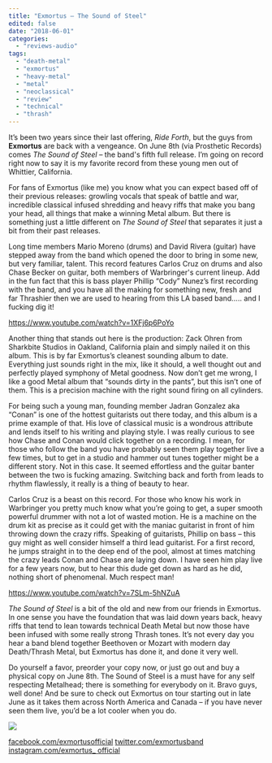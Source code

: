 ```yaml
---
title: "Exmortus – The Sound of Steel"
edited: false
date: "2018-06-01"
categories:
  - "reviews-audio"
tags:
  - "death-metal"
  - "exmortus"
  - "heavy-metal"
  - "metal"
  - "neoclassical"
  - "review"
  - "technical"
  - "thrash"
---
```


It’s been two years since their last offering, _Ride Forth_, but the guys from **Exmortus** are back with a vengeance. On June 8th (via Prosthetic Records) comes _The Sound of Steel_ – the band's fifth full release. I’m going on record right now to say it is my favorite record from these young men out of Whittier, California.

For fans of Exmortus (like me) you know what you can expect based off of their previous releases: growling vocals that speak of battle and war, incredible classical infused shredding and heavy riffs that make you bang your head, all things that make a winning Metal album. But there is something just a little different on _The Sound of Steel_ that separates it just a bit from their past releases.

Long time members Mario Moreno (drums) and David Rivera (guitar) have stepped away from the band which opened the door to bring in some new, but very familiar, talent. This record features Carlos Cruz on drums and also Chase Becker on guitar, both members of Warbringer's current lineup. Add in the fun fact that this is bass player Phillip “Cody” Nunez’s first recording with the band, and you have all the making for something new, fresh and far Thrashier then we are used to hearing from this LA based band….. and I fucking dig it!

https://www.youtube.com/watch?v=1XFj6p6PoYo

Another thing that stands out here is the production: Zack Ohren from Sharkbite Studios in Oakland, California plain and simply nailed it on this album. This is by far Exmortus’s cleanest sounding album to date. Everything just sounds right in the mix, like it should, a well thought out and perfectly played symphony of Metal goodness. Now don’t get me wrong, I like a good Metal album that “sounds dirty in the pants”, but this isn’t one of them. This is a precision machine with the right sound firing on all cylinders.

For being such a young man, founding member Jadran Gonzalez aka “Conan” is one of the hottest guitarists out there today, and this album is a prime example of that. His love of classical music is a wondrous attribute and lends itself to his writing and playing style. I was really curious to see how Chase and Conan would click together on a recording. I mean, for those who follow the band you have probably seen them play together live a few times, but to get in a studio and hammer out tunes together might be a different story. Not in this case. It seemed effortless and the guitar banter between the two is fucking amazing. Switching back and forth from leads to rhythm flawlessly, it really is a thing of beauty to hear.

Carlos Cruz is a beast on this record. For those who know his work in Warbringer you pretty much know what you’re going to get, a super smooth powerful drummer with not a lot of wasted motion. He is a machine on the drum kit as precise as it could get with the maniac guitarist in front of him throwing down the crazy riffs. Speaking of guitarists, Phillip on bass – this guy might as well consider himself a third lead guitarist. For a first record, he jumps straight in to the deep end of the pool, almost at times matching the crazy leads Conan and Chase are laying down. I have seen him play live for a few years now, but to hear this dude get down as hard as he did, nothing short of phenomenal. Much respect man!

https://www.youtube.com/watch?v=7SLm-5hNZuA

_The Sound of Steel_ is a bit of the old and new from our friends in Exmortus. In one sense you have the foundation that was laid down years back, heavy riffs that tend to lean towards technical Death Metal but now those have been infused with some really strong Thrash tones. It’s not every day you hear a band blend together Beethoven or Mozart with modern day Death/Thrash Metal, but Exmortus has done it, and done it very well.

Do yourself a favor, preorder your copy now, or just go out and buy a physical copy on June 8th. The Sound of Steel is a must have for any self respecting Metalhead; there is something for everybody on it. Bravo guys, well done! And be sure to check out Exmortus on tour starting out in late June as it takes them across North America and Canada – if you have never seen them live, you’d be a lot cooler when you do.

![](https://www.hellbound.ca/wp-content/uploads/2018/06/Exmortus-tour-2018.jpg)

[facebook.com/exmortusofficial](https://t.e2ma.net/click/9go0o/lm45jg/xz65fe) [twitter.com/exmortusband](https://t.e2ma.net/click/9go0o/lm45jg/ds75fe) [instagram.com/exmortus\_ official](https://t.e2ma.net/click/9go0o/lm45jg/tk85fe)

